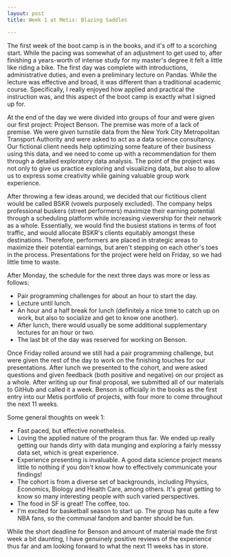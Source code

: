 ```yaml
---
layout: post
title: Week 1 at Metis: Blazing Saddles 

---
```


The first week of the boot camp is in the books, and it's off to a scorching start. While 
the pacing was somewhat of an adjustment to get used to, after finishing a years-worth of 
intense study for my master's degree it felt a little like riding a bike. The first day 
was complete with introductions, administrative duties, and even a preliminary lecture on 
Pandas. While the lecture was effective and broad, it was different than a traditional 
academic course. Specifically, I really enjoyed how applied and practical the instruction 
was, and this aspect of the boot camp is exactly what I signed up for.

At the end of the day we were divided into groups of four and were given our first project: Project Benson. The premise was more of a lack of premise. We were given turnstile data from the New York City Metropolitan Transport Authority and were asked to act as a data science consultancy. Our fictional client needs help optimizing some feature of their business using this data, and we need to come up with a recommendation for them through a detailed exploratory data analysis. The point of the project was not only to give us practice exploring and visualizing data, but also to allow us to express some creativity while gaining valuable group work experience.

After throwing a few ideas around, we decided that our fictitious client would be called BSKR (vowels purposely excluded). The company helps professional buskers (street performers) maximize their earning potential through a scheduling platform while increasing viewership for their network as a whole. Essentially, we would find the busiest stations in terms of foot traffic, and would allocate BSKR's clients equitably amongst these destinations. Therefore, performers are placed in strategic areas to maximize their potential earnings, but aren't stepping on each other's toes in the process. Presentations for the project were held on Friday, so we had little time to waste.

After Monday, the schedule for the next three days was more or less as follows:

* Pair programming challenges for about an hour to start the day.
* Lecture until lunch.
* An hour and a half break for lunch (definitely a nice time to catch up on work, but also to socialize and get to know one another).
* After lunch, there would usually be some additional supplementary lectures for an hour or two.
* The last bit of the day was reserved for working on Benson.

Once Friday rolled around we still had a pair programming challenge, but were given the rest of the day to work on the finishing touches for our presentations. After lunch we presented to the cohort, and were asked questions and given feedback (both positive and negative) on our project as a whole. After writing up our final proposal, we submitted all of our materials to GitHub and called it a week. Benson is officially in the books as the first entry into our Metis portfolio of projects, with four more to come throughout the next 11 weeks.

Some general thoughts on week 1:

* Fast paced, but effective nonetheless.
* Loving the applied nature of the program thus far. We ended up really getting our hands dirty with data munging and exploring a fairly messsy data set, which is great experience.
* Experience presenting is invaluable. A good data science project means little to nothing if you don't know how to effectively communicate your findings!
* The cohort is from a diverse set of backgrounds, including Physics, Economics, Biology and Health Care, among others. It's great getting to know so many interesting people with such varied perspectives.
* The food in SF is great! The coffee, too.
* I'm excited for basketball season to start up. The group has quite a few NBA fans, so the communal fandom and banter should be fun.

While the short deadline for Benson and amount of material made the first week a bit daunting, I have genuinely positive reviews of the experience thus far and am looking forward to what the next 11 weeks has in store.
